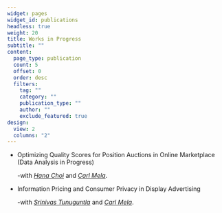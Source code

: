 ```yaml
---
widget: pages
widget_id: publications
headless: true
weight: 20
title: Works in Progress
subtitle: ""
content:
  page_type: publication
  count: 5
  offset: 0
  order: desc
  filters:
    tag: ""
    category: ""
    publication_type: ""
    author: ""
    exclude_featured: true
design:
  view: 2
  columns: "2"
---
```

* Optimizing Quality Scores for Position Auctions in Online Marketplace (Data Analysis in Progress)

    -with *[Hana Choi](https://hanachoi.github.io)* and *[Carl Mela](https://www.fuqua.duke.edu/faculty/carl-mela)*.


* Information Pricing and Consumer Privacy in Display Advertising

    -with *[Srinivas Tunuguntla](https://www.fuqua.duke.edu/faculty/srinivas-tunuguntla)* and *[Carl Mela](https://www.fuqua.duke.edu/faculty/carl-mela)*.
